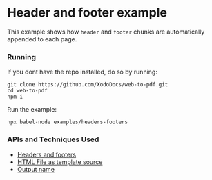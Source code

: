 # Header and footer example
This example shows how `header` and `footer` chunks are automatically appended to each page.

### Running

If you dont have the repo installed, do so by running:
```
git clone https://github.com/XodoDocs/web-to-pdf.git
cd web-to-pdf
npm i
```

Run the example:
```
npx babel-node examples/headers-footers
```

### APIs and Techniques Used
- [Headers and footers](../../documentation/headers-footers.md)
- [HTML File as template source](../../documentation/api.md#html-file)
- [Output name](../../documentation/api.md#outputname)